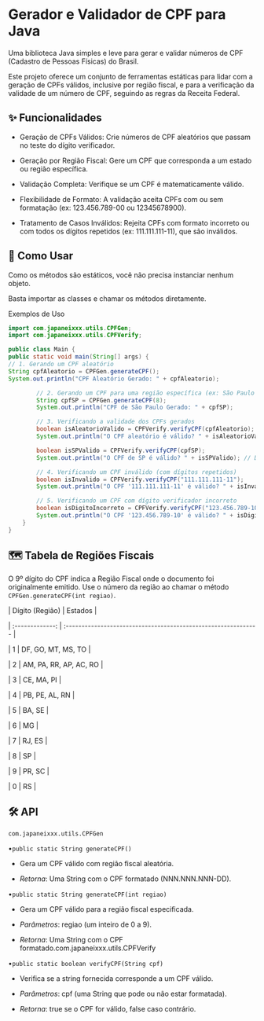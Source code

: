 # Gerador e Validador de CPF para Java
Uma biblioteca Java simples e leve para gerar e validar números de CPF (Cadastro de Pessoas Físicas) do Brasil.

Este projeto oferece um conjunto de ferramentas estáticas para lidar com a geração de CPFs válidos, inclusive por região fiscal, e para a verificação da validade de um número de CPF, seguindo as regras da Receita Federal.
## ✨ Funcionalidades
* Geração de CPFs Válidos: Crie números de CPF aleatórios que passam no teste do dígito verificador.

* Geração por Região Fiscal: Gere um CPF que corresponda a um estado ou região específica.

* Validação Completa: Verifique se um CPF é matematicamente válido.

* Flexibilidade de Formato: A validação aceita CPFs com ou sem formatação (ex: 123.456.789-00 ou 12345678900).

* Tratamento de Casos Inválidos: Rejeita CPFs com formato incorreto ou com todos os dígitos repetidos (ex: 111.111.111-11), que são inválidos.
## 🚀 Como Usar
Como os métodos são estáticos, você não precisa instanciar nenhum objeto. 

Basta importar as classes e chamar os métodos diretamente.

Exemplos de Uso
```java
import com.japaneixxx.utils.CPFGen;
import com.japaneixxx.utils.CPFVerify;

public class Main {
public static void main(String[] args) {
// 1. Gerando um CPF aleatório
String cpfAleatorio = CPFGen.generateCPF();
System.out.println("CPF Aleatório Gerado: " + cpfAleatorio);

        // 2. Gerando um CPF para uma região específica (ex: São Paulo - Região 8)
        String cpfSP = CPFGen.generateCPF(8);
        System.out.println("CPF de São Paulo Gerado: " + cpfSP);

        // 3. Verificando a validade dos CPFs gerados
        boolean isAleatorioValido = CPFVerify.verifyCPF(cpfAleatorio);
        System.out.println("O CPF aleatório é válido? " + isAleatorioValido); // Deve retornar true

        boolean isSPValido = CPFVerify.verifyCPF(cpfSP);
        System.out.println("O CPF de SP é válido? " + isSPValido); // Deve retornar true

        // 4. Verificando um CPF inválido (com dígitos repetidos)
        boolean isInvalido = CPFVerify.verifyCPF("111.111.111-11");
        System.out.println("O CPF '111.111.111-11' é válido? " + isInvalido); // Deve retornar false

        // 5. Verificando um CPF com dígito verificador incorreto
        boolean isDigitoIncorreto = CPFVerify.verifyCPF("123.456.789-10");
        System.out.println("O CPF '123.456.789-10' é válido? " + isDigitoIncorreto); // Deve retornar false
    }
}
```
## 🗺️ Tabela de Regiões Fiscais
O 9º dígito do CPF indica a Região Fiscal onde o documento foi originalmente emitido. Use o número da região ao chamar o método `CPFGen.generateCPF(int regiao)`.

| Dígito (Região) | Estados                                                        | 

| :-------------: | :------------------------------------------------------------- | 

|        1        | DF, GO, MT, MS, TO                                             | 

|        2        | AM, PA, RR, AP, AC, RO                                         | 

|        3        | CE, MA, PI                                                     | 

|        4        | PB, PE, AL, RN                                                 | 

|        5        | BA, SE                                                         | 

|        6        | MG                                                             | 

|        7        | RJ, ES                                                         | 

|        8        | SP                                                             | 

|        9        | PR, SC                                                         | 

|        0        | RS                                                             |

## 🛠️ API
`com.japaneixxx.utils.CPFGen`

•`public static String generateCPF()`

 * Gera um CPF válido com região fiscal aleatória.

 * *Retorna*: Uma String com o CPF formatado (NNN.NNN.NNN-DD).

•`public static String generateCPF(int regiao)`

 * Gera um CPF válido para a região fiscal especificada.

 * *Parâmetros*: regiao (um inteiro de 0 a 9).

 * *Retorna*: Uma String com o CPF formatado.com.japaneixxx.utils.CPFVerify

•`public static boolean verifyCPF(String cpf)`

 * Verifica se a string fornecida corresponde a um CPF válido.

 * *Parâmetros*: cpf (uma String que pode ou não estar formatada).

 * *Retorna*: true se o CPF for válido, false caso contrário.
